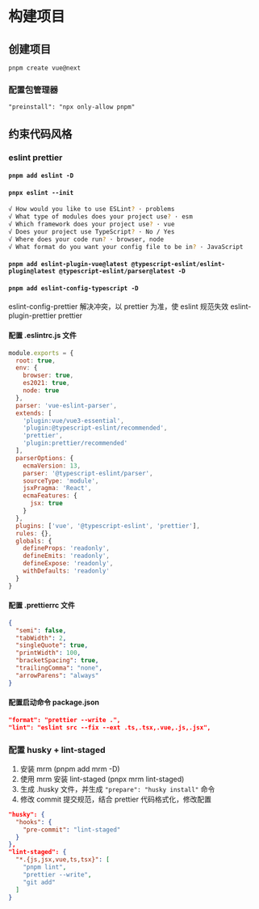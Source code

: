 # 构建项目

## 创建项目

`pnpm create vue@next`

### 配置包管理器

`"preinstall": "npx only-allow pnpm"`

## 约束代码风格

### eslint prettier

#### `pnpm add eslint -D`

#### `pnpx eslint --init`

```sh
√ How would you like to use ESLint? · problems
√ What type of modules does your project use? · esm
√ Which framework does your project use? · vue
√ Does your project use TypeScript? · No / Yes
√ Where does your code run? · browser, node
√ What format do you want your config file to be in? · JavaScript
```

#### `pnpm add eslint-plugin-vue@latest @typescript-eslint/eslint-plugin@latest @typescript-eslint/parser@latest -D`

#### `pnpm add eslint-config-typescript -D`

eslint-config-prettier 解决冲突，以 prettier 为准，使 eslint 规范失效
eslint-plugin-prettier prettier

#### 配置 .eslintrc.js 文件

```js
module.exports = {
  root: true,
  env: {
    browser: true,
    es2021: true,
    node: true
  },
  parser: 'vue-eslint-parser',
  extends: [
    'plugin:vue/vue3-essential',
    'plugin:@typescript-eslint/recommended',
    'prettier',
    'plugin:prettier/recommended'
  ],
  parserOptions: {
    ecmaVersion: 13,
    parser: '@typescript-eslint/parser',
    sourceType: 'module',
    jsxPragma: 'React',
    ecmaFeatures: {
      jsx: true
    }
  },
  plugins: ['vue', '@typescript-eslint', 'prettier'],
  rules: {},
  globals: {
    defineProps: 'readonly',
    defineEmits: 'readonly',
    defineExpose: 'readonly',
    withDefaults: 'readonly'
  }
}
```

#### 配置 .prettierrc 文件

```json
{
  "semi": false,
  "tabWidth": 2,
  "singleQuote": true,
  "printWidth": 100,
  "bracketSpacing": true,
  "trailingComma": "none",
  "arrowParens": "always"
}
```

#### 配置启动命令 package.json

```json
"format": "prettier --write .",
"lint": "eslint src --fix --ext .ts,.tsx,.vue,.js,.jsx",
```

### 配置 husky + lint-staged

1. 安装 mrm (pnpm add mrm -D)
2. 使用 mrm 安装 lint-staged (pnpx mrm lint-staged)
3. 生成 .husky 文件，并生成 `"prepare": "husky install"` 命令
4. 修改 commit 提交规范，结合 prettier 代码格式化，修改配置

```json
"husky": {
  "hooks": {
    "pre-commit": "lint-staged"
  }
},
"lint-staged": {
  "*.{js,jsx,vue,ts,tsx}": [
    "pnpm lint",
    "prettier --write",
    "git add"
  ]
}
```
